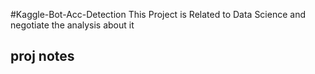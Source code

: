 #Kaggle-Bot-Acc-Detection
This Project is Related to Data Science and negotiate  the analysis about it

## proj notes
